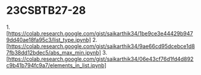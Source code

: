 # 23CSBTB27-28
1.[https://colab.research.google.com/gist/saikarthik34/1be9ce3e44429b9479dd40ae18fa95c3/list_type.ipynb]
2.[https://colab.research.google.com/gist/saikarthik34/9ae66cd95dcebce1d87fb38dd12bdec5/abs_max_min.ipynb]
3.[https://colab.research.google.com/gist/saikarthik34/06e43cf76d1fd4d892c9b41b794fc9a7/elements_in_list.ipynb]
